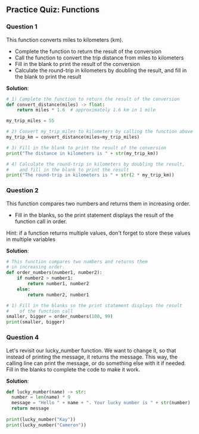## Practice Quiz: Functions

### Question 1

This function converts miles to kilometers (km).

- Complete the function to return the result of the conversion
- Call the function to convert the trip distance from miles to kilometers
- Fill in the blank to print the result of the conversion
- Calculate the round-trip in kilometers by doubling the result, and fill in the blank to print the result

**Solution**:

```python
# 1) Complete the function to return the result of the conversion
def convert_distance(miles) -> float:
	return miles * 1.6  # approximately 1.6 km in 1 mile

my_trip_miles = 55

# 2) Convert my_trip_miles to kilometers by calling the function above
my_trip_km = convert_distance(miles=my_trip_miles)

# 3) Fill in the blank to print the result of the conversion
print("The distance in kilometers is " + str(my_trip_km))

# 4) Calculate the round-trip in kilometers by doubling the result,
#    and fill in the blank to print the result
print("The round-trip in kilometers is " + str(2 * my_trip_km))
```

### Question 2

This function compares two numbers and returns them in increasing order.
- Fill in the blanks, so the print statement displays the result of the function call in order.

Hint: if a function returns multiple values, don't forget to store these values in multiple variables

**Solution**:
```python
# This function compares two numbers and returns them
# in increasing order.
def order_numbers(number1, number2):
	if number2 > number1:
		return number1, number2
	else:
		return number2, number1

# 1) Fill in the blanks so the print statement displays the result
#    of the function call
smaller, bigger = order_numbers(100, 99)
print(smaller, bigger)
```

### Question 4

Let's revisit our lucky_number function. We want to change it, so that instead of printing the message, it returns the 
message. This way, the calling line can print the message, or do something else with it if needed. Fill in the blanks
to complete the code to make it work.

**Solution**:

```python
def lucky_number(name) -> str:
  number = len(name) * 9
  message = "Hello " + name + ". Your lucky number is " + str(number)
  return message
	    
print(lucky_number("Kay"))
print(lucky_number("Cameron"))
```